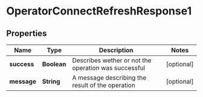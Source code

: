 

# OperatorConnectRefreshResponse1


## Properties

| Name | Type | Description | Notes |
|------------ | ------------- | ------------- | -------------|
|**success** | **Boolean** | Describes wether or not the operation was successful |  [optional] |
|**message** | **String** | A message describing the result of the operation |  [optional] |



